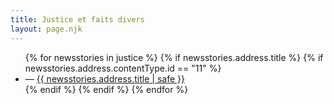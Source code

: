 ```yaml
---
title: Justice et faits divers
layout: page.njk
---
```


<ul>
{% for newsstories in justice %}
{% if newsstories.address.title %}
{% if newsstories.address.contentType.id == "11" %} <!-- permet de valider que seuls les news-stories sont affichées (pour retirer les vidéos, audios, extrats, etc.) -->
<li>— <a href="/justice-et-faits-divers/articles/{{ newsstories.address.title | slug }}/">{{ newsstories.address.title | safe }}</a></li>
{% endif %}
{% endif %}
{% endfor %}
</ul>
